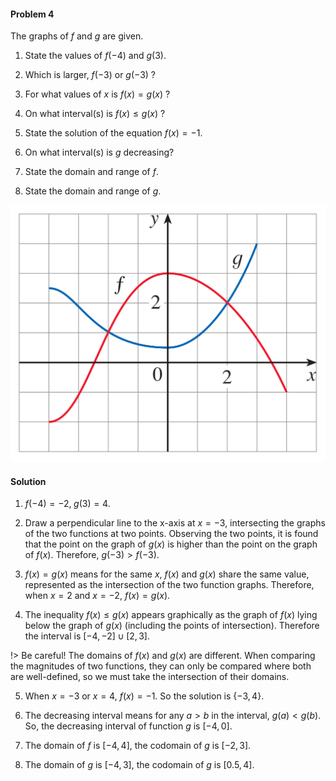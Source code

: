 <div class="alert alert-warning" role="alert">
<h4 class="alert-heading">Problem 4</h4>

The graphs of $f$ and $g$ are given.

1. State the values of $f(-4)$ and $g(3)$.

2. Which is larger, $f(-3)$ or $g(-3)$ ?

3. For what values of $x$ is $f(x) = g(x)$ ?

4. On what interval(s) is $f(x) \le g(x)$ ?

5. State the solution of the equation $f(x) = -1$.

6. On what interval(s) is $g$ decreasing?

7. State the domain and range of $f$.

8. State the domain and range of $g$.

</div>

![](_media/fig2.png ':size=50% :class=img-center')

<div class="alert alert-success" role="alert">
<h4 class="alert-heading">Solution</h4>

1. $f(-4) = -2, \; g(3) = 4$.

2. Draw a perpendicular line to the x-axis at $x = -3$, intersecting the graphs of the two functions at two points. Observing the two points, it is found that the point on the graph of $g(x)$ is higher than the point on the graph of $f(x)$. Therefore, $g(-3) > f(-3)$.

3. $f(x) = g(x)$ means for the same $x$, $f(x)$ and $g(x)$ share the same value, represented as the intersection of the two function graphs. Therefore, when $x = 2$ and $x=-2$, $f(x) = g(x)$.

4. The inequality $f(x) \le g(x)$ appears graphically as the graph of $f(x)$ lying below the graph of $g(x)$ (including the points of intersection). Therefore the interval is $[-4, -2] \cup [2, 3]$.

!> Be careful! The domains of $f(x)$ and $g(x)$ are different. When comparing the magnitudes of two functions, they can only be compared where both are well-defined, so we must take the intersection of their domains.

5. When $x=-3$ or $x=4$, $f(x) = -1$. So the solution is $\{-3, 4\}$.

6. The decreasing interval means for any $a > b$ in the interval, $g(a) < g(b)$. So, the decreasing interval of function $g$ is $[-4, 0]$.

7. The domain of $f$ is $[-4, 4]$, the codomain of $g$ is $[-2, 3]$.

8. The domain of $g$ is $[-4, 3]$, the codomain of $g$ is $[0.5, 4]$.

</div>
